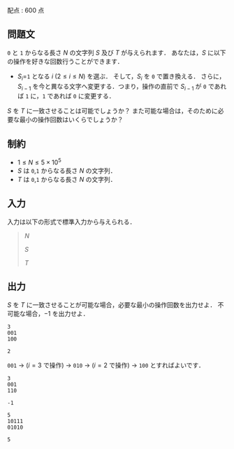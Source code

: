 配点 : $600$ 点

## 問題文

`0` と `1` からなる長さ $N$ の文字列 $S$ 及び $T$ が与えられます．
あなたは，$S$ に以下の操作を好きな回数行うことができます．

- $S_i=$`1` となる $i$ ($2 \leq i \leq N$) を選ぶ．
そして，$S_i$ を `0` で置き換える．
さらに，$S_{i-1}$ を今と異なる文字へ変更する．つまり，操作の直前で $S_{i-1}$ が `0` であれば `1` に，`1` であれば `0` に変更する．

$S$ を $T$ に一致させることは可能でしょうか？
また可能な場合は，そのために必要な最小の操作回数はいくらでしょうか？

## 制約

- $1 \leq N \leq 5 \times 10^5$
- $S$ は `0`,`1` からなる長さ $N$ の文字列．
- $T$ は `0`,`1` からなる長さ $N$ の文字列．

## 入力

入力は以下の形式で標準入力から与えられる．

> $N$
> 
> $S$
> 
> $T$

## 出力

$S$ を $T$ に一致させることが可能な場合，必要な最小の操作回数を出力せよ．
不可能な場合，$-1$ を出力せよ．

```input1
3
001
100
```

```output1
2
```

`001` → ($i=3$ で操作) → `010` → ($i=2$ で操作) → `100` とすればよいです．

```input2
3
001
110
```

```output2
-1
```

```input3
5
10111
01010
```

```output3
5
```